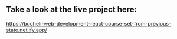 ## Take a look at the live project here:

https://bucheli-web-development-react-course-set-from-previous-state.netlify.app/
